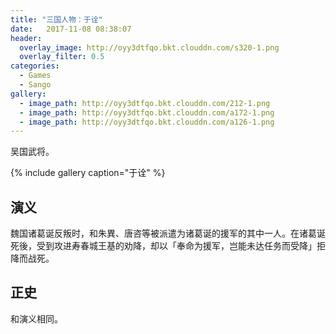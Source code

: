 ```yaml
---
title: "三国人物：于诠"
date:   2017-11-08 08:38:07
header:
  overlay_image: http://oyy3dtfqo.bkt.clouddn.com/s320-1.png
  overlay_filter: 0.5
categories:
  - Games
  - Sango
gallery:
  - image_path: http://oyy3dtfqo.bkt.clouddn.com/212-1.png
  - image_path: http://oyy3dtfqo.bkt.clouddn.com/a172-1.png
  - image_path: http://oyy3dtfqo.bkt.clouddn.com/a126-1.png
---
```


吴国武将。

{% include gallery caption="于诠" %}

## 演义

魏国诸葛诞反叛时，和朱異、唐咨等被派遣为诸葛诞的援军的其中一人。在诸葛诞死後，受到攻进寿春城王基的劝降，却以「奉命为援军，岂能未达任务而受降」拒降而战死。

## 正史

和演义相同。
